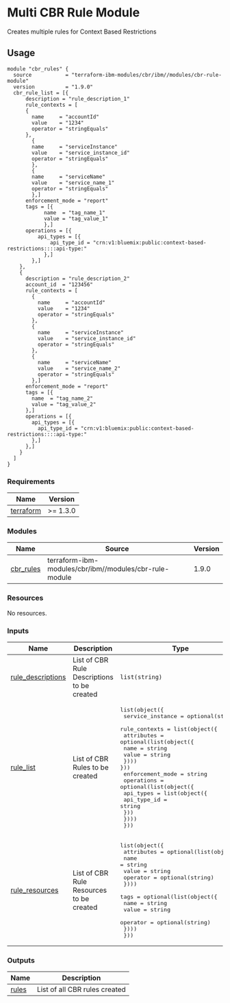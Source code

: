 # Multi CBR Rule Module

Creates multiple rules for Context Based Restrictions

## Usage

```hcl
module "cbr_rules" {
  source           = "terraform-ibm-modules/cbr/ibm//modules/cbr-rule-module"
  version          = "1.9.0"
  cbr_rule_list = [{
      description = "rule_description_1"
      rule_contexts = [
      {
        name     = "accountId"
        value    = "1234"
        operator = "stringEquals"
      },
        {
        name     = "serviceInstance"
        value    = "service_instance_id"
        operator = "stringEquals"
        },
        {
        name     = "serviceName"
        value    = "service_name_1"
        operator = "stringEquals"
        },]
      enforcement_mode = "report"
      tags = [{
            name  = "tag_name_1"
            value = "tag_value_1"
            },]
      operations = [{
          api_types = [{
              api_type_id = "crn:v1:bluemix:public:context-based-restrictions::::api-type:"
            },]
        },]
    },
    {
      description = "rule_description_2"
      account_id  = "123456"
      rule_contexts = [
        {
          name     = "accountId"
          value    = "1234"
          operator = "stringEquals"
        },
        {
          name     = "serviceInstance"
          value    = "service_instance_id"
          operator = "stringEquals"
        },
        {
          name     = "serviceName"
          value    = "service_name_2"
          operator = "stringEquals"
        },]
      enforcement_mode = "report"
      tags = [{
        name  = "tag_name_2"
        value = "tag_value_2"
      },]
      operations = [{
        api_types = [{
          api_type_id = "crn:v1:bluemix:public:context-based-restrictions::::api-type:"
        },]
      },]
    }
  ]
}

```

<!-- BEGINNING OF PRE-COMMIT-TERRAFORM DOCS HOOK -->
### Requirements

| Name | Version |
|------|---------|
| <a name="requirement_terraform"></a> [terraform](#requirement\_terraform) | >= 1.3.0 |

### Modules

| Name | Source | Version |
|------|--------|---------|
| <a name="module_cbr_rules"></a> [cbr\_rules](#module\_cbr\_rules) | terraform-ibm-modules/cbr/ibm//modules/cbr-rule-module | 1.9.0 |

### Resources

No resources.

### Inputs

| Name | Description | Type | Default | Required |
|------|-------------|------|---------|:--------:|
| <a name="input_rule_descriptions"></a> [rule\_descriptions](#input\_rule\_descriptions) | List of CBR Rule Descriptions to be created | `list(string)` | `[]` | no |
| <a name="input_rule_list"></a> [rule\_list](#input\_rule\_list) | List of CBR Rules to be created | <pre>list(object({<br>    service_instance = optional(string)<br>    rule_contexts = list(object({<br>      attributes = optional(list(object({<br>        name  = string<br>        value = string<br>    }))) }))<br>    enforcement_mode = string<br>    operations = optional(list(object({<br>      api_types = list(object({<br>        api_type_id = string<br>      }))<br>    })))<br>  }))</pre> | n/a | yes |
| <a name="input_rule_resources"></a> [rule\_resources](#input\_rule\_resources) | List of CBR Rule Resources to be created | <pre>list(object({<br>    attributes = optional(list(object({<br>      name     = string<br>      value    = string<br>      operator = optional(string)<br>    })))<br>    tags = optional(list(object({<br>      name     = string<br>      value    = string<br>      operator = optional(string)<br>    })))<br>  }))</pre> | `[]` | no |

### Outputs

| Name | Description |
|------|-------------|
| <a name="output_rules"></a> [rules](#output\_rules) | List of all CBR rules created |
<!-- END OF PRE-COMMIT-TERRAFORM DOCS HOOK -->
